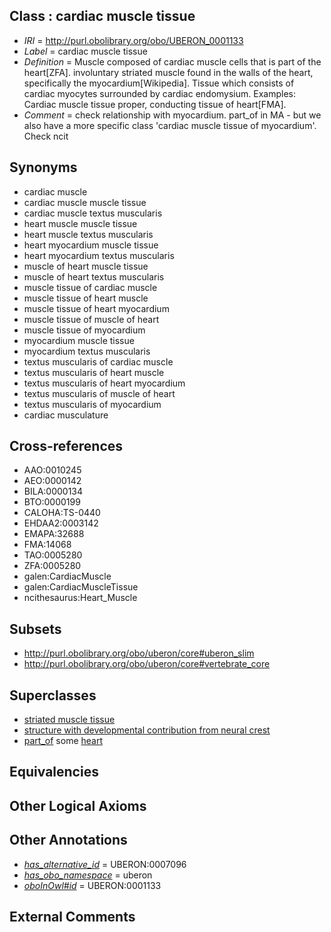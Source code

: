 
## Class : cardiac muscle tissue

 * *IRI* = http://purl.obolibrary.org/obo/UBERON_0001133
 * *Label* = cardiac muscle tissue
 * *Definition* = Muscle composed of cardiac muscle cells that is part of the heart[ZFA]. involuntary striated muscle found in the walls of the heart, specifically the myocardium[Wikipedia]. Tissue which consists of cardiac myocytes surrounded by cardiac endomysium. Examples: Cardiac muscle tissue proper, conducting tissue of heart[FMA].
 * *Comment* = check relationship with myocardium. part_of in MA - but we also have a more specific class 'cardiac muscle tissue of myocardium'. Check ncit

## Synonyms

 * cardiac muscle
 * cardiac muscle muscle tissue
 * cardiac muscle textus muscularis
 * heart muscle muscle tissue
 * heart muscle textus muscularis
 * heart myocardium muscle tissue
 * heart myocardium textus muscularis
 * muscle of heart muscle tissue
 * muscle of heart textus muscularis
 * muscle tissue of cardiac muscle
 * muscle tissue of heart muscle
 * muscle tissue of heart myocardium
 * muscle tissue of muscle of heart
 * muscle tissue of myocardium
 * myocardium muscle tissue
 * myocardium textus muscularis
 * textus muscularis of cardiac muscle
 * textus muscularis of heart muscle
 * textus muscularis of heart myocardium
 * textus muscularis of muscle of heart
 * textus muscularis of myocardium
 * cardiac musculature

## Cross-references

 * AAO:0010245
 * AEO:0000142
 * BILA:0000134
 * BTO:0000199
 * CALOHA:TS-0440
 * EHDAA2:0003142
 * EMAPA:32688
 * FMA:14068
 * TAO:0005280
 * ZFA:0005280
 * galen:CardiacMuscle
 * galen:CardiacMuscleTissue
 * ncithesaurus:Heart_Muscle

## Subsets

 * http://purl.obolibrary.org/obo/uberon/core#uberon_slim
 * http://purl.obolibrary.org/obo/uberon/core#vertebrate_core

## Superclasses

 * [striated muscle tissue](../../UBERON/36/UBERON_0002036.md)
 * [structure with developmental contribution from neural crest](../../UBERON/14/UBERON_0010314.md)
 * [part_of](../../BFO/50/BFO_0000050.md) some [heart](../../UBERON/48/UBERON_0000948.md)

## Equivalencies


## Other Logical Axioms


## Other Annotations

 * *[has_alternative_id](../../Id/oboInOwl#hasAlternativeId.md)* = UBERON:0007096
 * *[has_obo_namespace](../../ce/oboInOwl#hasOBONamespace.md)* = uberon
 * *[oboInOwl#id](../../id/oboInOwl#id.md)* = UBERON:0001133

## External Comments


